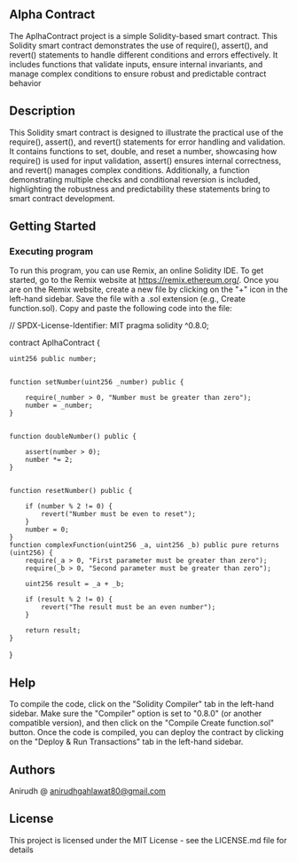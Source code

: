 ## Alpha Contract
The AplhaContract project is a simple Solidity-based smart contract. This Solidity smart contract demonstrates the use of require(), assert(), and revert() statements to handle different conditions and errors effectively. It includes functions that validate inputs, ensure internal invariants, and manage complex conditions to ensure robust and predictable contract behavior
## Description
This Solidity smart contract is designed to illustrate the practical use of the require(), assert(), and revert() statements for error handling and validation. It contains functions to set, double, and reset a number, showcasing how require() is used for input validation, assert() ensures internal correctness, and revert() manages complex conditions. Additionally, a function demonstrating multiple checks and conditional reversion is included, highlighting the robustness and predictability these statements bring to smart contract development.
## Getting Started
### Executing program
To run this program, you can use Remix, an online Solidity IDE. To get started, go to the Remix website at https://remix.ethereum.org/.
Once you are on the Remix website, create a new file by clicking on the "+" icon in the left-hand sidebar. Save the file with a .sol extension (e.g., Create function.sol). Copy and paste the following code into the file:

// SPDX-License-Identifier: MIT
pragma solidity ^0.8.0;

contract AplhaContract {
  
    uint256 public number;

   
    function setNumber(uint256 _number) public {
    
        require(_number > 0, "Number must be greater than zero");
        number = _number;
    }

   
    function doubleNumber() public {
        
        assert(number > 0);
        number *= 2;
    }


    function resetNumber() public {

        if (number % 2 != 0) {
            revert("Number must be even to reset");
        }
        number = 0;
    }
    function complexFunction(uint256 _a, uint256 _b) public pure returns (uint256) {
        require(_a > 0, "First parameter must be greater than zero");
        require(_b > 0, "Second parameter must be greater than zero");

        uint256 result = _a + _b;

        if (result % 2 != 0) {
            revert("The result must be an even number");
        }

        return result;
    }
}


## Help
To compile the code, click on the "Solidity Compiler" tab in the left-hand sidebar. Make sure the "Compiler" option is set to "0.8.0" (or another compatible version), and then click on the "Compile Create function.sol" button.
Once the code is compiled, you can deploy the contract by clicking on the "Deploy & Run Transactions" tab in the left-hand sidebar. 

## Authors
Anirudh
@ anirudhgahlawat80@gmail.com
## License
This project is licensed under the MIT License - see the LICENSE.md file for details
